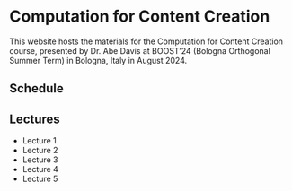 # Computation for Content Creation
This website hosts the materials for the Computation for Content Creation course, presented by Dr. Abe Davis at BOOST’24 (Bologna Orthogonal Summer Term) in Bologna, Italy in August 2024.

## Schedule

## Lectures

* Lecture 1
* Lecture 2
* Lecture 3
* Lecture 4
* Lecture 5
